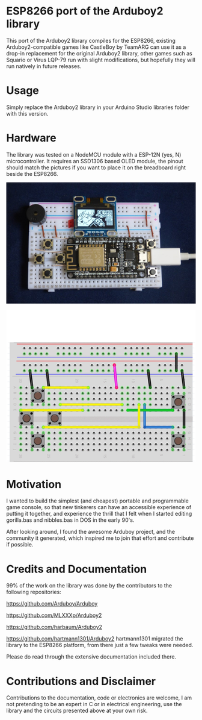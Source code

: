 # ESP8266 port of the Arduboy2 library

This port of the Arduboy2 library compiles for the ESP8266, existing Arduboy2-compatible games like CastleBoy by TeamARG can use it as a drop-in replacement for the original Arduboy2 library, other games such as Squario or Virus LQP-79 run with slight modifications, but hopefully they will run natively in future releases.

# Usage

Simply replace the Arduboy2 library in your Arduino Studio libraries folder with this version.

# Hardware

The library was tested on a NodeMCU module with a ESP-12N (yes, N) microcontroller.
It requires an SSD1306 based OLED module, the pinout should match the pictures if you want to place it on the breadboard right beside the ESP8266.

![ItsAlive](itsalive.jpg)

![Layout](Layout.gif)

# Motivation

I wanted to build the simplest (and cheapest) portable and programmable game console, so that new tinkerers can have an accessible experience of putting it together, and experience the thrill that I felt when I started editing gorilla.bas and nibbles.bas in DOS in the early 90's.

After looking around, I found the awesome Arduboy project, and the community it generated, which inspired me to join that effort and contribute if possible. 

# Credits and Documentation

99% of the work on the library was done by the contributors to the following repositories:

https://github.com/Arduboy/Arduboy 

https://github.com/MLXXXp/Arduboy2

https://github.com/harbaum/Arduboy2 

https://github.com/hartmann1301/Arduboy2 hartmann1301 migrated the library to the ESP8266 platform, from there just a few tweaks were needed.

Please do read through the extensive documentation included there.

# Contributions and Disclaimer

Contributions to the documentation, code or electronics are welcome, I am not pretending to be an expert in C or in electrical engineering, use the library and the circuits presented above at your own risk.

